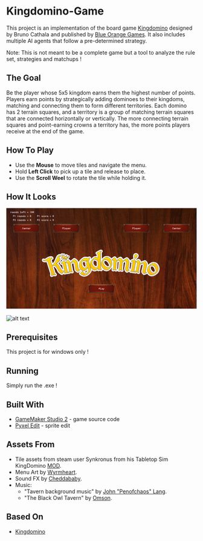 # Kingdomino-Game

This project is an implementation of the board game [Kingdomino](https://en.wikipedia.org/wiki/Kingdomino) designed by Bruno Cathala and published by [Blue Orange Games](http://www.blueorangegames.com/).
It also includes multiple AI agents that follow a pre-determined strategy.

Note:
This is not meant to be a complete game but a tool to analyze the rule set,  strategies and matchups !

## The Goal

Be the player whose 5x5 kingdom earns them the highest number of points. Players earn points by strategically adding dominoes to their kingdoms, matching and connecting them to form different territories. Each domino has 2 terrain squares, and a territory is a group of matching terrain squares that are connected horizontally or vertically. The more connecting terrain squares and point-earning crowns a territory has, the more points players receive at the end of the game. 

## How To Play

* Use the **Mouse** to move tiles and navigate the menu.
* Hold **Left Click** to pick up a tile and release to place.
* Use the **Scroll Weel** to rotate the tile while holding it.

## How It Looks

![alt text](https://github.com/StefLianos/Kingdomino-Game/blob/master/ReadmeMedia/Capture.PNG)

![alt text](https://github.com/StefLianos/Kingdomino-Game/blob/master/ReadmeMedia/ezgif.com-video-to-gif.gif)


## Prerequisites

This project is for windows only !

## Running

Simply run the .exe !

## Built With

* [GameMaker Studio 2](https://www.yoyogames.com/gamemaker) - game source code
* [Pyxel Edit](http://pyxeledit.com/) - sprite edit

## Assets From

* Tile assets from steam user Synkronus from his Tabletop Sim KingDomino [MOD](https://steamcommunity.com/sharedfiles/filedetails/?id=885775850&searchtext=kingdomino).
* Menu Art by [Wyrmheart](https://opengameart.org/content/rpg-game-ui).
* Sound FX by [Cheddababy](https://freesound.org/people/Cheddababy/).
* Music:
  * "Tavern background music" by [John "Penofchaos" Lang](https://soundcloud.com/penofchaos/tavern-background-music).
  * "The Black Owl Tavern" by [Omson](https://www.newgrounds.com/audio/listen/747079).


## Based On
* [Kingdomino](https://en.wikipedia.org/wiki/Kingdomino)

